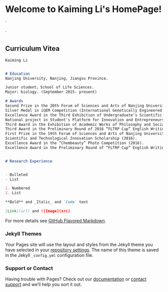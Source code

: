 # Welcome to Kaiming Li's HomePage!
`

`
## Curriculum Vitea



```markdown
Kaiming Li


# Education
Nanjing University, Nanjing, Jiangsu Province.

Junior student，School of Life Sciences. 
Major: biology. (September 2015- present)

# Awards
Second Prize in the 20th Forum of Sciences and Arts of Nanjing University (2017).
Silver Medal in iGEM Competition (International Genetically Engineered Machine Competition), Undergraduates (2017).
Excellence Award in the Third Exhibition of Undergraduate’s Scientific Research (2017).
National project in Student's Platform for Innovation and Entrepreneurship Training Program (2017).
Third Award in the Exhibition of Academic Works of Philosophy and Social Sciences and Second Award in the Exhibition of Academic Works of Sciences and Inventions (2016). 
Third Award in the Preliminary Round of 2016 “FLTRP Cup” English Writing Contest (2016). 
First Prize in the 19th Forum of Sciences and Arts of Nanjing University (2016).
Scientific and Technological Innovation Scholarship (2016).
Excellence Award in the “Chembeauty” Photo Competition (2016).
Excellence Award in the Preliminary Round of “FLTRP Cup” English Writing Contest (2015).


# Research Experience


- Bulleted
- List

1. Numbered
2. List

**Bold** and _Italic_ and `Code` text

[Link](url) and ![Image](src)
```

For more details see [GitHub Flavored Markdown](https://guides.github.com/features/mastering-markdown/).

### Jekyll Themes

Your Pages site will use the layout and styles from the Jekyll theme you have selected in your [repository settings](https://github.com/Kaiming-Li/Kaiming-Li.github.io/settings). The name of this theme is saved in the Jekyll `_config.yml` configuration file.

### Support or Contact

Having trouble with Pages? Check out our [documentation](https://help.github.com/categories/github-pages-basics/) or [contact support](https://github.com/contact) and we’ll help you sort it out.
